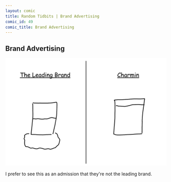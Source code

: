 ```yaml
---
layout: comic
title: Random Tidbits | Brand Advertising
comic_id: 49
comic_title: Brand Advertising
---
```


## Brand Advertising

<img id="img49" class="img-fluid" src="/assets/images/49.png">

I prefer to see this as an admission that they're not the leading brand.
